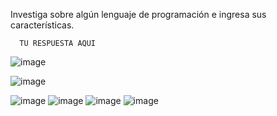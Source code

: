 Investiga sobre algún lenguaje de programación e ingresa sus características.

      TU RESPUESTA AQUI


  
  
  ![image](https://user-images.githubusercontent.com/113804653/193431044-d5c9203f-ac61-4091-9641-090d780948bd.png)
  
  ![image](https://user-images.githubusercontent.com/113804653/193431067-731e4f22-dc71-4f12-bc4b-b5c4ac714550.png)

![image](https://user-images.githubusercontent.com/113804653/193431088-b3d1e6c2-4775-4d0e-9bfc-343daf410278.png)
![image](https://user-images.githubusercontent.com/113804653/193431193-f6c38666-0a97-48db-9694-a0d69ef2179a.png)
![image](https://user-images.githubusercontent.com/113804653/193431644-adbea749-5dea-45e1-9564-ffe8815fe9dd.png)
![image](https://user-images.githubusercontent.com/113804653/193431649-6078a12d-88d4-4087-92d0-1c2505854da9.png)
